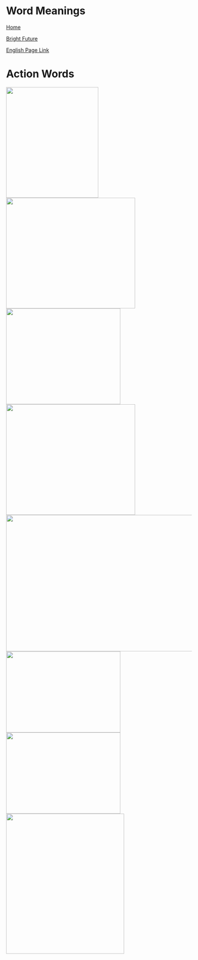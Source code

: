 # Word Meanings


[Home](all-files-links.md)

[Bright Future](bright-future.md)

[English Page Link](all-english-links.md)

# Action Words

<img src="https://i.pinimg.com/originals/39/e8/52/39e85202dab472c06d423be11a5f50a7.png" width="250" height="300">

<img src="https://encrypted-tbn0.gstatic.com/images?q=tbn:ANd9GcSBFKiHZx6WlHbZpq-c11TszLGnWHWuyQMUOaf-R3prJuGE_1VJ_Heex6DDT2fQTXUh0vk&usqp=CAU" width="350" height="300">

<img src="https://i.ytimg.com/vi/z95ScJn9gGQ/sddefault.jpg" width="310" height="260">

<img src="https://i.ytimg.com/vi/c6Sc5ZUha4o/hqdefault.jpg" width="350" height="300">


<img src="https://i.ytimg.com/vi/HXl8MZhZx6M/maxresdefault.jpg" width="670" height="370">

<img src="https://i0.wp.com/onlymyenglish.com/wp-content/uploads/2020/08/future-continuous-tense.png?fit=668%2C376&ssl=1" width="310" height="220">

<img src="https://en.learniv.com/info/en/wp-content/uploads/2023/03/10-sentences-in-the-present-continuous-tense.png" width="310" height="220">

<img src="https://i0.wp.com/onlymyenglish.com/wp-content/uploads/2020/08/Example-of-Present-Continuous-Tense.png?resize=707%2C1000&ssl=1" width="320" height="380">


